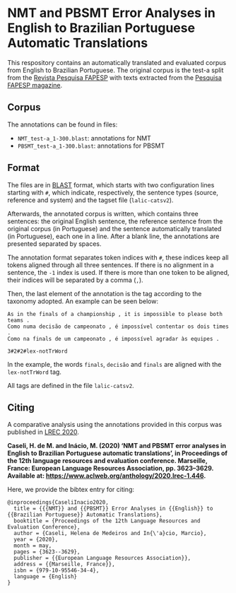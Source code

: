 # NMT and PBSMT Error Analyses in English to Brazilian Portuguese Automatic Translations

This respository contains an automatically translated and evaluated corpus from English to Brazilian Portuguese. The original corpus is the test-a split from the [Revista Pesquisa FAPESP](http://www.nilc.icmc.usp.br/nilc/tools/Fapesp%20Corpora.htm) with texts extracted from the [Pesquisa FAPESP magazine](https://revistapesquisa.fapesp.br/).

## Corpus

The annotations can be found in files:

 * `NMT_test-a_1-300.blast`: annotations for NMT
 * `PBSMT_test-a_1-300.blast`: annotations for PBSMT


## Format

The files are in [BLAST](https://cl.lingfil.uu.se/~sara/blast/) format, which starts with two configuration lines starting with `#`, which indicate, respectively, the sentence types (source, reference and system) and the tagset file (`lalic-catsv2`).

Afterwards, the annotated corpus is written, which contains three sentences: the original English sentence, the reference sentence from the original corpus (in Portuguese) and the sentence automatically translated (in Portuguese), each one in a line. After a blank line, the annotations are presented separated by spaces.

The annotation format separates token indices with `#`, these indices keep all tokens aligned through all three sentences. If there is no alignment in a sentence, the `-1` index is used. If there is more than one token to be aligned, their indices will be separated by a comma (`,`).

Then, the last element of the annotation is the tag according to the taxonomy adopted. An example can be seen below:

```
As in the finals of a championship , it is impossible to please both teams .
Como numa decisão de campeonato , é impossível contentar os dois times .
Como na finals de um campeonato , é impossível agradar às equipes .

3#2#2#lex-notTrWord 
```

In the example, the words `finals`, `decisão` and `finals` are aligned with the `lex-notTrWord` tag.

All tags are defined in the file `lalic-catsv2`.

## Citing
A comparative analysis using the annotations provided in this corpus was published in [LREC 2020](http://www.lrec-conf.org/proceedings/lrec2020/pdf/2020.lrec-1.446.pdf).

**Caseli, H. de M. and Inácio, M. (2020) ‘NMT and PBSMT error analyses in English to Brazilian Portuguese automatic translations’, in Proceedings of the 12th language resources and evaluation conference. Marseille, France: European Language Resources Association, pp. 3623–3629. Available at: https://www.aclweb.org/anthology/2020.lrec-1.446.**

Here, we provide the bibtex entry for citing:

```
@inproceedings{CaseliInacio2020,
  title = {{{NMT}} and {{PBSMT}} Error Analyses in {{English}} to {{Brazilian Portuguese}} Automatic Translations},
  booktitle = {Proceedings of the 12th Language Resources and Evaluation Conference},
  author = {Caseli, Helena de Medeiros and In{\'a}cio, Marcio},
  year = {2020},
  month = may,
  pages = {3623--3629},
  publisher = {{European Language Resources Association}},
  address = {{Marseille, France}},
  isbn = {979-10-95546-34-4},
  language = {English}
}
```
